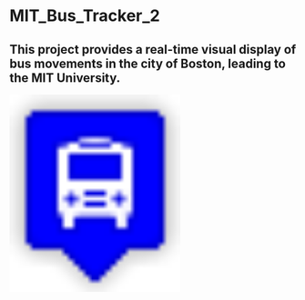 # MIT_Bus_Tracker_2
## This project provides a real-time visual display of bus movements in the city of Boston, leading to the MIT University.
<img src ="blue.png" width="300"/>

